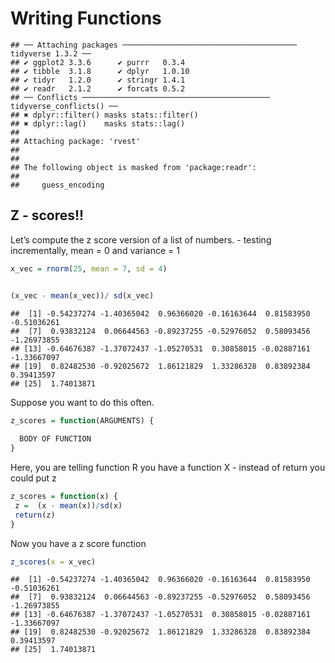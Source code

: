 Writing Functions
================

    ## ── Attaching packages ─────────────────────────────────────── tidyverse 1.3.2 ──
    ## ✔ ggplot2 3.3.6      ✔ purrr   0.3.4 
    ## ✔ tibble  3.1.8      ✔ dplyr   1.0.10
    ## ✔ tidyr   1.2.0      ✔ stringr 1.4.1 
    ## ✔ readr   2.1.2      ✔ forcats 0.5.2 
    ## ── Conflicts ────────────────────────────────────────── tidyverse_conflicts() ──
    ## ✖ dplyr::filter() masks stats::filter()
    ## ✖ dplyr::lag()    masks stats::lag()
    ## 
    ## Attaching package: 'rvest'
    ## 
    ## 
    ## The following object is masked from 'package:readr':
    ## 
    ##     guess_encoding

## Z - scores!!

Let’s compute the z score version of a list of numbers. - testing
incrementally, mean = 0 and variance = 1

``` r
x_vec = rnorm(25, mean = 7, sd = 4)


(x_vec - mean(x_vec))/ sd(x_vec)
```

    ##  [1] -0.54237274 -1.40365042  0.96366020 -0.16163644  0.81583950 -0.51036261
    ##  [7]  0.93832124  0.06644563 -0.89237255 -0.52976052  0.58093456 -1.26973855
    ## [13] -0.64676387 -1.37072437 -1.05270531  0.30858015 -0.02887161 -1.33667097
    ## [19]  0.82482530 -0.92025672  1.86121829  1.33286328  0.83892384  0.39413597
    ## [25]  1.74013871

Suppose you want to do this often.

``` r
z_scores = function(ARGUMENTS) {
  
  BODY OF FUNCTION
}
```

Here, you are telling function R you have a function X - instead of
return you could put z

``` r
z_scores = function(x) {
 z =  (x - mean(x))/sd(x)
 return(z)
}
```

Now you have a z score function

``` r
z_scores(x = x_vec)
```

    ##  [1] -0.54237274 -1.40365042  0.96366020 -0.16163644  0.81583950 -0.51036261
    ##  [7]  0.93832124  0.06644563 -0.89237255 -0.52976052  0.58093456 -1.26973855
    ## [13] -0.64676387 -1.37072437 -1.05270531  0.30858015 -0.02887161 -1.33667097
    ## [19]  0.82482530 -0.92025672  1.86121829  1.33286328  0.83892384  0.39413597
    ## [25]  1.74013871
